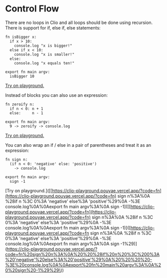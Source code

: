 # Control Flow

There are no loops in Clio and all loops should be done using recursion. There is support for if, else if, else statements:

```text
fn isBigger x:
  if x > 10:
    console.log "x is bigger!"
  else if x < 10:
    console.log "x is smaller!"
  else:
    console.log "x equals ten!"

export fn main argv:
  isBigger 10
```

[Try on playground.](https://clio-playground.pouyae.vercel.app/?code=fn%20isBigger%20x%3A%0A%20%20if%20x%20%3E%2010%3A%0A%20%20%20%20console.log%20%22x%20is%20bigger!%22%0A%20%20else%20if%20x%20%3C%2010%3A%0A%20%20%20%20console.log%20%22x%20is%20smaller!%22%0A%20%20else%3A%0A%20%20%20%20console.log%20%22x%20equals%20ten!%22%0A%0Aexport%20fn%20main%20argv%3A%0A%20%20isBigger%2010%0A)

Instead of blocks you can also use an expression:

```text
fn zeroify n:
  if n < 0: n + 1
  else:     n - 1

export fn main argv:
  9 -> zeroify -> console.log
```

[Try on playground.](https://clio-playground.pouyae.vercel.app/?code=fn%20zeroify%20n%3A%0A%20%20if%20n%20%3C%200%3A%20n%20%2B%201%0A%20%20else%3A%20%20%20%20%20n%20-%201%0A%0Aexport%20fn%20main%20argv%3A%0A%20%209%20-%3E%20zeroify%20-%3E%20console.log)

You can also wrap an if / else in a pair of parentheses and treat it as an expression:

```text
fn sign n:
  (if n < 0: 'negative' else: 'positive')
    -> console.log

export fn main argv:
  sign -1
```

\[Try on playground.\]\(\[[https://clio-playground.pouyae.vercel.app/?code=fn](https://clio-playground.pouyae.vercel.app/?code=fn) sign n%3A%0A %28if n %3C 0%3A 'negative' else%3A 'positive'%29%0A -%3E console.log%0A%0Aexport fn main argv%3A%0A sign -1\]\(\[[https://clio-playground.pouyae.vercel.app/?code=fn](https://clio-playground.pouyae.vercel.app/?code=fn) sign n%3A%0A %28if n %3C 0%3A 'negative' else%3A 'positive'%29%0A -%3E console.log%0A%0Aexport fn main argv%3A%0A sign -1\)\]\([https://clio-playground.pouyae.vercel.app/?code=fn sign n%3A%0A %28if n %3C 0%3A 'negative' else%3A 'positive'%29%0A -%3E console.log%0A%0Aexport fn main argv%3A%0A sign -1%29\)\](https://clio-playground.pouyae.vercel.app/?code=fn%20sign%20n%3A%0A%20%20%28if%20n%20%3C%200%3A%20'negative'%20else%3A%20'positive'%29%0A%20%20%20%20-%3E%20console.log%0A%0Aexport%20fn%20main%20argv%3A%0A%20%20sign%20-1%29%29\)\)
